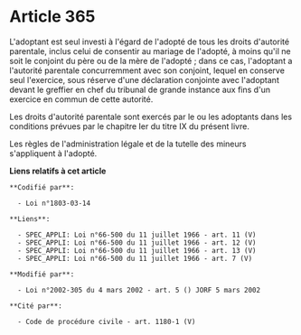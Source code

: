 # Article 365

L'adoptant est seul investi à l'égard de l'adopté de tous les droits d'autorité parentale, inclus celui de consentir au
mariage de l'adopté, à moins qu'il ne soit le conjoint du père ou de la mère de l'adopté ; dans ce cas, l'adoptant a
l'autorité parentale concurremment avec son conjoint, lequel en conserve seul l'exercice, sous réserve d'une déclaration
conjointe avec l'adoptant devant le greffier en chef du tribunal de grande instance aux fins d'un exercice en commun de cette
autorité.

Les droits d'autorité parentale sont exercés par le ou les adoptants dans les conditions prévues par le chapitre Ier du titre
IX du présent livre.

Les règles de l'administration légale et de la tutelle des mineurs s'appliquent à l'adopté.

**Liens relatifs à cet article**

	**Codifié par**:

	  - Loi n°1803-03-14

	**Liens**:

	  - SPEC_APPLI: Loi n°66-500 du 11 juillet 1966 - art. 11 (V)
	  - SPEC_APPLI: Loi n°66-500 du 11 juillet 1966 - art. 12 (V)
	  - SPEC_APPLI: Loi n°66-500 du 11 juillet 1966 - art. 13 (V)
	  - SPEC_APPLI: Loi n°66-500 du 11 juillet 1966 - art. 7 (V)

	**Modifié par**:

	  - Loi n°2002-305 du 4 mars 2002 - art. 5 () JORF 5 mars 2002

	**Cité par**:

	  - Code de procédure civile - art. 1180-1 (V)
